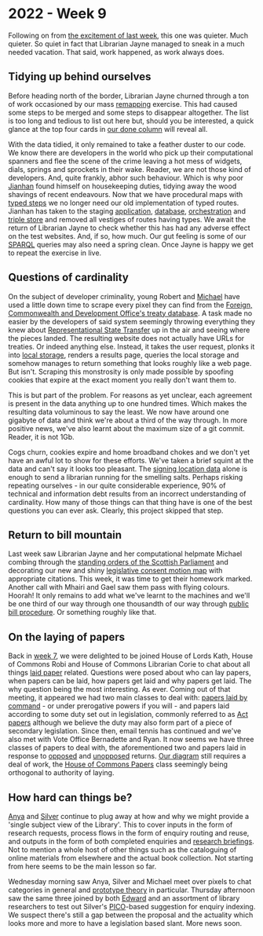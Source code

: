 # 2022 - Week 9

Following on from [the excitement of last week](https://ukparliament.github.io/ontologies/meta/weeknotes/2022/08/), this one was quieter. Much quieter. So quiet in fact that Librarian Jayne managed to sneak in a much needed vacation. That said, work happened, as work always does.

## Tidying up behind ourselves

Before heading north of the border, Librarian Jayne churned through a ton of work occasioned by our mass [remapping](https://ukparliament.github.io/ontologies/procedure/maps/) exercise. This had caused some steps to be merged and some steps to disappear altogether. The list is too long and tedious to list out here but, should you be interested, a quick glance at the top four cards in [our done column](https://trello.com/b/nBCRWUdD/procedure-logic-gates) will reveal all.

With the data tidied, it only remained to take a feather duster to our code. We know there are developers in the world who pick up their computational spanners and flee the scene of the crime leaving a hot mess of widgets, dials, springs and sprockets in their wake. Reader, we are not those kind of developers. And, quite frankly, abhor such behaviour. Which is why poor [Jianhan](https://twitter.com/jianhanzhu) found himself on housekeeping duties, tidying away the wood shavings of recent endeavours. Now that we have procedural maps with [typed steps](https://ukparliament.github.io/ontologies/procedure/procedure-ontology.html#d4e186) we no longer need our old implementation of typed routes. Jianhan has taken to the staging [application](https://trello.com/c/clzOGSNw/55-update-procedure-editor-application-route-crud-to-not-include-route-type), [database](https://trello.com/c/PYlmNenc/57-drop-procedureroutetype-table-in-staging), [orchestration](https://trello.com/c/eUwjTj2G/63-remove-route-type-import-from-orchestration) and [triple store](https://trello.com/c/2m1Xlij5/62-remove-route-type-class-and-predicate-from-triple-store) and removed all vestiges of routes having types. We await the return of Librarian Jayne to check whether this has had any adverse effect on the test websites. And, if so, how much. Our gut feeling is some of our [SPARQL](https://en.wikipedia.org/wiki/SPARQL) queries may also need a spring clean. Once Jayne is happy we get to repeat the exercise in live.

## Questions of cardinality

On the subject of developer criminality, young Robert and [Michael](https://twitter.com/fantasticlife) have used a little down time to scrape every pixel they can find from the [Foreign, Commonwealth and Development Office's treaty database](https://treaties.fcdo.gov.uk/responsive/app/consolidatedSearch/). A task made no easier by the developers of said system seemingly throwing everything they knew about [Representational State Transfer](https://en.wikipedia.org/wiki/Representational_state_transfer) up in the air and seeing where the pieces landed. The resulting website does not actually have URLs for treaties. Or indeed anything else. Instead, it takes the user request, plonks it into [local storage](https://en.wikipedia.org/wiki/Web_storage#Local_and_session_storage), renders a results page, queries the local storage and somehow manages to return something that looks roughly like a web page. But isn't. Scraping this monstrosity is only made possible by spoofing cookies that expire at the exact moment you really don't want them to.

This is but part of the problem. For reasons as yet unclear, each agreement is present in the data anything up to one hundred times. Which makes the resulting data voluminous to say the least. We now have around one gigabyte of data and think we're about a third of the way through. In more positive news, we've also learnt about the maximum size of a git commit. Reader, it is not 1Gb.

Cogs churn, cookies expire and home broadband chokes and we don't yet have an awful lot to show for these efforts. We've taken a brief squint at the data and can't say it looks too pleasant. The [signing location data](https://twitter.com/fantasticlife/status/1502749511113916418) alone is enough to send a librarian running for the smelling salts. Perhaps risking repeating ourselves - in our quite considerable experience, 90% of technical and information debt results from an incorrect understanding of cardinality. How many of those things can that thing have is one of the best questions you can ever ask. Clearly, this project skipped that step.

## Return to bill mountain

Last week saw Librarian Jayne and her computational helpmate Michael combing through the [standing orders of the Scottish Parliament](https://www.parliament.scot/about/how-parliament-works/parliament-rules-and-guidance/standing-orders) and decorating our new and shiny [legislative consent motion map](https://ukparliament.github.io/ontologies/procedure/maps/legislation/primary/public-bills/components/devolved-legislature-consent/scottish-parliament/scottish-parliament-consent.pdf) with appropriate citations. This week, it was time to get their homework marked. Another call with Mhairi and Gael saw them pass with flying colours. Hoorah! It only remains to add what we've learnt to the machines and we'll be one third of our way through one thousandth of our way through [public bill procedure](https://ukparliament.github.io/ontologies/procedure/maps/legislation/primary/public-bills/public-bills.pdf). Or something roughly like that.

## On the laying of papers

Back in [week 7](https://ukparliament.github.io/ontologies/meta/weeknotes/2022/07/), we were delighted to be joined House of Lords Kath, House of Commons Robi and House of Commons Librarian Corie to chat about all things [laid paper](https://ukparliament.github.io/ontologies/laying/laying-ontology.html) related. Questions were posed about who can lay papers, when papers can be laid, how papers get laid and why papers get laid. The why question being the most interesting. As ever. Coming out of that meeting, it appeared we had two main classes to deal with: [papers laid by command](https://www.parliament.uk/about/how/publications/government/) - or under prerogative powers if you will - and papers laid according to some duty set out in legislation, commonly referred to as [Act papers](https://erskinemay.parliament.uk/section/6477/act-papers/) although we believe the duty may also form part of a piece of secondary legislation. Since then, email tennis has continued and we've also met with Vote Office Bernadette and Ryan. It now seems we have three classes of papers to deal with, the aforementioned two and papers laid in response to [opposed](https://erskinemay.parliament.uk/section/6479/opposed-returns/) and [unopposed](https://erskinemay.parliament.uk/section/6480/unopposed-returns/) returns. [Our diagram](https://github.com/ukparliament/ontologies/blob/master/laying/paper-types/session-1/paper-types.svg) still requires a deal of work, the [House of Commons Papers](https://www.parliament.uk/globalassets/documents/commons-information-office/p12.pdf) class seemingly being orthogonal to authority of laying.

## How hard can things be?

[Anya](https://twitter.com/bitten_) and [Silver](https://twitter.com/silveroliver) continue to plug away at how and why we might provide a 'single subject view of the Library'. This to cover inputs in the form of research requests, process flows in the form of enquiry routing and reuse, and outputs in the form of both completed enquiries and [research briefings](https://commonslibrary.parliament.uk/). Not to mention a whole host of other things such as the cataloguing of online materials from elsewhere and the actual book collection. Not starting from here seems to be the main lesson so far.

Wednesday morning saw Anya, Silver and Michael meet over pixels to chat categories in general and [prototype theory](https://en.wikipedia.org/wiki/Prototype_theory) in particular. Thursday afternoon saw the same three joined by both [Edward](https://twitter.com/edwardwood99) and an assortment of library researchers to test out Silver's [PICO](https://en.wikipedia.org/wiki/PICO_process)-based suggestion for enquiry indexing. We suspect there's still a gap between the proposal and the actuality which looks more and more to have a legislation based slant. More news soon.